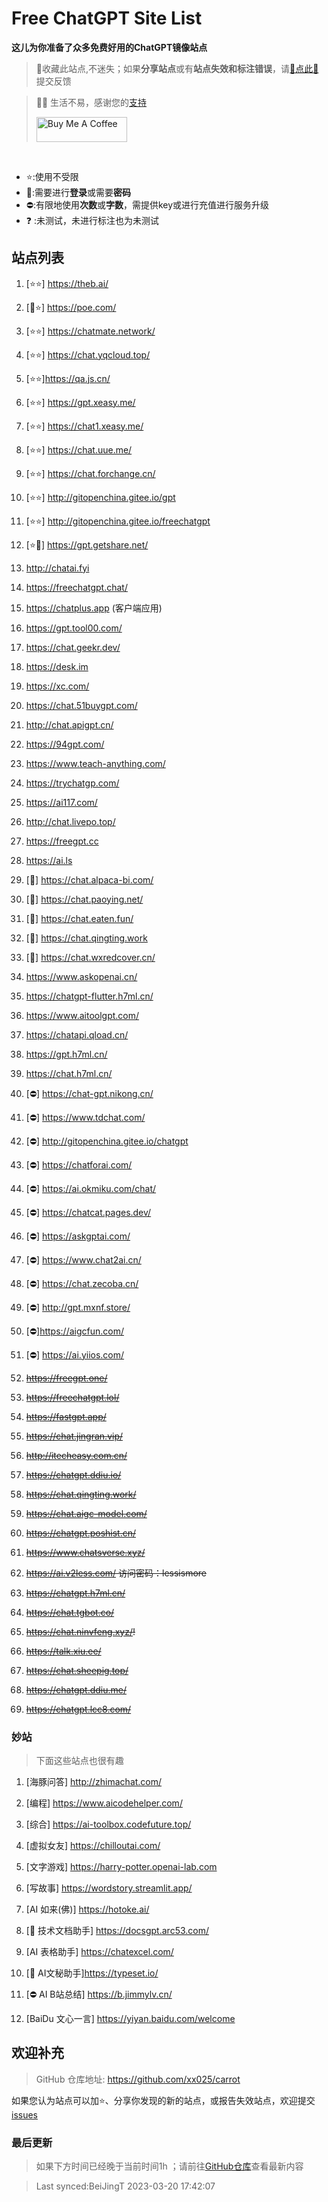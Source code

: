 # Free ChatGPT Site List

**这儿为你准备了众多免费好用的ChatGPT镜像站点**
> 🤭收藏此站点,不迷失；如果**分享站点**或有**站点失效和标注错误**，请[🌺点此🌺](https://github.com/xx025/carrot/issues)提交反馈

> 🧡🧡 生活不易，感谢您的[支持](https://xx025.github.io/pages/zs/)
>
><a href="https://xx025.github.io/pages/zs/" target="_blank"><img src="https://cdn.buymeacoffee.com/buttons/v2/default-blue.png" alt="Buy Me A Coffee" style="height: 40px !important;width: 145px !important;" ></a>

<br/>

- ⭐:使用不受限
- 🔑:需要进行**登录**或需要**密码**
- ⛔:有限地使用**次数**或**字数**，需提供key或进行充值进行服务升级
- ❓ :未测试，未进行标注也为未测试

## 站点列表

1. [⭐⭐] https://theb.ai/

2. [🔑⭐] https://poe.com/

3. [⭐⭐] https://chatmate.network/

4. [⭐⭐] https://chat.yqcloud.top/

5. [⭐⭐]https://qa.js.cn/

6. [⭐⭐] https://gpt.xeasy.me/

7. [⭐⭐] https://chat1.xeasy.me/

8. [⭐⭐] https://chat.uue.me/

9. [⭐⭐] https://chat.forchange.cn/

10. [⭐⭐] http://gitopenchina.gitee.io/gpt

11. [⭐⭐] http://gitopenchina.gitee.io/freechatgpt

12. [⭐🔑] https://gpt.getshare.net/

13. http://chatai.fyi

14. https://freechatgpt.chat/

15. https://chatplus.app (客户端应用)

16. https://gpt.tool00.com/

17. https://chat.geekr.dev/

18. https://desk.im

19. https://xc.com/

20. https://chat.51buygpt.com/

21. http://chat.apigpt.cn/

22. https://94gpt.com/

23. https://www.teach-anything.com/

24. https://trychatgp.com/

25. https://ai117.com/

26. http://chat.livepo.top/

27. https://freegpt.cc

28. https://ai.ls

29. [🔑] https://chat.alpaca-bi.com/

30. [🔑] https://chat.paoying.net/

31. [🔑] https://chat.eaten.fun/

32. [🔑]  https://chat.qingting.work

33. [🔑] https://chat.wxredcover.cn/

34. https://www.askopenai.cn/

35. https://chatgpt-flutter.h7ml.cn/

36. https://www.aitoolgpt.com/

37. https://chatapi.qload.cn/

38. https://gpt.h7ml.cn/

39. https://chat.h7ml.cn/

40. [⛔] https://chat-gpt.nikong.cn/

41. [⛔] https://www.tdchat.com/

42. [⛔]  http://gitopenchina.gitee.io/chatgpt

43. [⛔] https://chatforai.com/

44. [⛔] https://ai.okmiku.com/chat/

45. [⛔] https://chatcat.pages.dev/

46. [⛔] https://askgptai.com/

47. [⛔] https://www.chat2ai.cn/

48. [⛔] https://chat.zecoba.cn/

49. [⛔] http://gpt.mxnf.store/

50. [⛔]https://aigcfun.com/

51. [⛔] https://ai.yiios.com/

52. ~~https://freegpt.one/~~

53. ~~https://freechatgpt.lol/~~

54. ~~https://fastgpt.app/~~

55. ~~https://chat.jingran.vip/~~

56. ~~http://itecheasy.com.cn/~~

57. ~~https://chatgpt.ddiu.io/~~

58. ~~https://chat.qingting.work/~~

59. ~~https://chat.aigc-model.com/~~

60. ~~https://chatgpt.poshist.cn/~~

61. ~~https://www.chatsverse.xyz/~~

62. ~~https://ai.v2less.com/ 访问密码：lessismore~~

63. ~~https://chatgpt.h7ml.cn/~~

64. ~~https://chat.tgbot.co/~~

65. ~~https://chat.ninvfeng.xyz/!~~

66. ~~https://talk.xiu.ee/~~

67. ~~https://chat.sheepig.top/~~

68. ~~https://chatgpt.ddiu.me/~~

69. ~~https://chatgpt.lcc8.com/~~

### 妙站

> 下面这些站点也很有趣

1. [海豚问答] http://zhimachat.com/

2. [编程] https://www.aicodehelper.com/

3. [综合] https://ai-toolbox.codefuture.top/

4. [虚拟女友] https://chilloutai.com/

5. [文字游戏] https://harry-potter.openai-lab.com

6. [写故事] https://wordstory.streamlit.app/

7. [AI 如来(佛)] https://hotoke.ai/

8. [🔑 技术文档助手] https://docsgpt.arc53.com/

9. [AI 表格助手] https://chatexcel.com/

10. [🔑 AI文秘助手]https://typeset.io/

11. [⛔ AI B站总结] https://b.jimmylv.cn/

12. [BaiDu 文心一言] https://yiyan.baidu.com/welcome

## 欢迎补充

> GitHub 仓库地址: https://github.com/xx025/carrot

如果您认为站点可以加⭐、分享你发现的新的站点，或报告失效站点，欢迎提交[issues](https://github.com/xx025/carrot/issues)

### 最后更新

> 如果下方时间已经晚于当前时间1h ；请前往[GitHub仓库](https://github.com/xx025/carrot)查看最新内容

>Last synced:BeiJingT 2023-03-20 17:42:07
